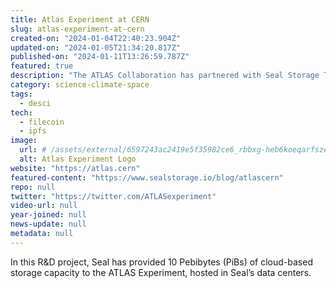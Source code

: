 ```yaml
---
title: Atlas Experiment at CERN
slug: atlas-experiment-at-cern
created-on: "2024-01-04T22:40:23.904Z"
updated-on: "2024-01-05T21:34:20.817Z"
published-on: "2024-01-11T13:26:59.787Z"
featured: true
description: "The ATLAS Collaboration has partnered with Seal Storage Technology in a pilot project to explore decentralized cloud storage as an efficient and cost-effective option for archival data storage."
category: science-climate-space
tags:
  - desci
tech:
  - filecoin
  - ipfs
image:
  url: # /assets/external/6597243ac2419e5f35982ce6_rbbxg-heb6koeqarfszeocq4yjtsw2cqpkwb9atop1y.png
  alt: Atlas Experiment Logo
website: "https://atlas.cern"
featured-content: "https://www.sealstorage.io/blog/atlascern"
repo: null
twitter: "https://twitter.com/ATLASexperiment"
video-url: null
year-joined: null
news-update: null
metadata: null
---
```


In this R&D project, Seal has provided 10 Pebibytes (PiBs) of cloud-based storage capacity to the ATLAS Experiment, hosted in Seal’s data centers.
